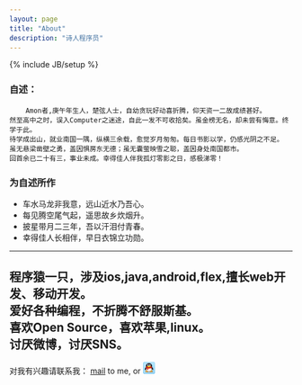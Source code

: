 ```yaml
---
layout: page
title: "About"
description: "诗人程序员"
---
```

{% include JB/setup %}


### 自述：   
	    Amon者,庚午年生人，楚弦人士，自幼贪玩好动喜折腾，仰天资一二故成绩甚好。   
 	然至高中之时，误入Computer之迷途，自此一发不可收拾矣。虽金榜无名，却未尝有悔意。终学于此。   
 	待学成出山，就业南国一隅，纵横三余载，愈觉岁月匆匆。每日书影以学，仍感光阴之不足。   
 	虽无悬梁凿壁之勇，盖因惧房东无德；虽无囊萤映雪之聪，盖因身处南国都市。   
 	回首余已二十有三，事业未成。幸得佳人伴我孤灯零影之日，感极涕零！

### 为自述所作
*	车水马龙非我意，远山近水乃吾心。
*	每见腾空尾气起，遥思故乡炊烟升。
*	披星带月二三年，吾以汗泪付青春。
*	幸得佳人长相伴，早日衣锦立功勋。

---

程序猿一只，涉及ios,java,android,flex,擅长web开发、移动开发。   
爱好各种编程，不折腾不舒服斯基。    
喜欢Open Source，喜欢苹果,linux。   
讨厌微博，讨厌SNS。   
---
对我有兴趣请联系我： <a href="mailto:gosu@foxmail.com">mail</a> to me, or <a target="_blank" href="http://sighttp.qq.com/authd?IDKEY=a2b313f2d1c5fac12e98448e4660e4e0ca7512bb7ad01160"><img border="0"  src="/assets/qq.gif" alt="Q me" title="Q me"></a>
